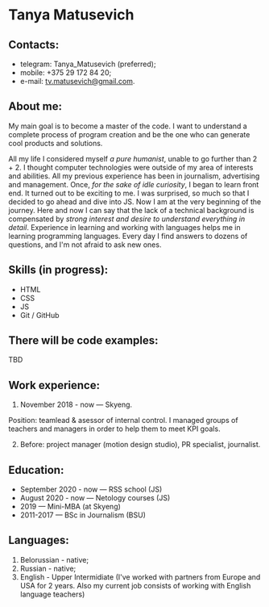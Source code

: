 # Tanya Matusevich

## Contacts:
* telegram: Tanya_Matusevich (preferred);
* mobile: +375 29 172 84 20;
* e-mail: tv.matusevich@gmail.com.

## About me:
My main goal is to become a master of the code. I want to understand a complete process of program creation and be the one who can generate cool products and solutions. 

All my life I considered myself *a pure humanist*, unable to go further than 2 + 2. I thought computer technologies were outside of my area of interests and abilities. All my previous experience has been in journalism, advertising and management. Once, *for the sake of idle curiosity*, I began to learn front end. It turned out to be exciting to me. I was surprised, so much so that I decided to go ahead and dive into JS. Now I am at the very beginning of the journey. Here and now I can say that the lack of a technical background is compensated by *strong interest and desire to understand everything in detail*. Experience in learning and working with languages helps me in learning programming languages. Every day I find answers to dozens of questions, and I'm not afraid to ask new ones.

## Skills (in progress):
* HTML
* CSS
* JS
* Git / GitHub 

## There will be code examples:
TBD

## Work experience:
1. November 2018 - now — Skyeng.

Position: teamlead & asessor of internal control. I managed groups of teachers and managers in order to help them to meet KPI goals.

2. Before: project manager (motion design studio), PR specialist, journalist.

## Education:
* September 2020 - now — RSS school (JS)
* August 2020 - now — Netology courses (JS)
* 2019 — Mini-MBA (at Skyeng)
* 2011-2017 — BSc in Journalism (BSU)

## Languages:
1. Belorussian - native;
2. Russian - native;
3. English - Upper Intermidiate (I've worked with partners from Europe and USA for 2 years. Also my current job consists of working with English language teachers)
